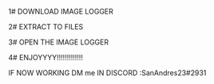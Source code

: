 1#  DOWNLOAD IMAGE LOGGER

2#  EXTRACT TO FILES

3#  OPEN THE IMAGE LOGGER

4#   ENJOYYYY!!!!!!!!!!!!!

IF NOW WORKING DM me IN DISCORD :SanAndres23#2931
